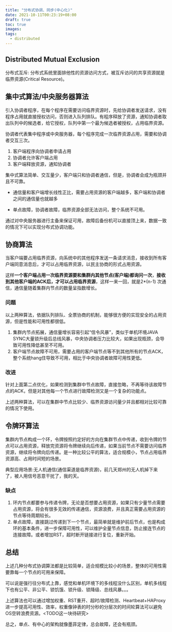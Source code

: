 ```yaml
---
title: "分布式协调、同步(中心化)"
date: 2021-10-11T00:23:19+08:00
draft: true
toc: true
images:
tags: 
  - distributed
---
```


## Distributed Mutual Exclusion

分布式互斥: 分布式系统里面排他性的资源访问方式，被互斥访问的共享资源就是临界资源(Critical Resource)。

## 集中式算法/中央服务器算法

引入协调者程序，在每个程序在需要访问临界资源时，先给协调者发送请求，没有程序占用就直接授权访问，否则进入队列排队。有程序释放了资源，通知协调者取出队列中的候选者，给它授权，队列中第一个最为候选者被授权，占用临界资源。

协调者代表集中程序或中央服务器，每个程序完成一次临界资源占用，需要和协调者交互三次。

1. 客户端程序向协调者申请占用
2. 协调者允许客户端占用
3. 客户端释放资源，通知协调者

集中式算法简单、交互量少，客户端只和协调者通信，但是，协调者会成为瓶颈并且不可靠。

- 通信量和客户端增长线性正比，需要占用资源的客户端越多，客户端和协调者之间的通信量也就越多

- 单点故障，协调者故障，临界资源全部无法访问，整个系统不可用。

通过对中央服务器进行主备来保证可用，故障后备份机可以直接顶上来，数据一致的情况下可以实现分布式协调功能。

## 协商算法

当客户端要占用临界资源，向系统中的其他程序发送一条请求消息，接收到所有客户端同意消息后，才可以占用临界资源，以民主协商的形式占用资源。

这样**一个客户端占用一次临界资源要和集群内其他节点(客户端)都询问一次**，**接收到其他客户端的ACK后，才可以占用临界资源**，这样一来一回，就是2*(n-1) 次通信，通信量随着集群内节点的数量呈指数增长。

### 问题

以上两种算法，依据队列排队、全票协商的机制，能够很方便的实现安全的占用资源，但是性能和可用性都很低。

1. 集群内节点拓展，通信量增长容易引起“信令风暴”，类似于单机环境JAVA SYNC大量锁升级后总线风暴，中央协调者压力比较大，如果出现瓶颈，会导致可用性降低甚至不可用。
2. 客户端节点故障不可用，需要占用的客户端节点等不到其他所有的节点ACK，整个系统hang住导致不可用，相比于中央协调者故障可用性更低。

### 改进

针对上面第二点优化，如果检测到集群中节点故障，直接忽略，不再等待该故障节点的ACK，但是对其他每一个节点进行故障检测又是一个复杂的功能点。

上述两种算法，可以在集群中节点比较少、临界资源访问量少并且都相对比较可靠的情况下使用。

## 令牌环算法

集群内节点构成一个环，令牌按照约定好的方向在集群节点中传递，收到令牌的节点可以占用资源，释放完资源将令牌继续向后传递，如果当前节点不需要访问临界资源，继续将令牌向后传递。是一种比较公平的算法，适合规模小，节点占用临界资源高、占用时间短的场景。

典型应用场景:无人机通信(通信渠道是临界资源)，前几天郑州的无人机掉下来了，被人用信号恶意干扰了，我的天。

### 缺点

1. 环内节点都要参与传递令牌，无论是否想要占用资源，如果只有少量节点需要占用资源，将会有很多无效的传递通信，资源浪费，并且真正需要占用资源的节点等待周期较长。
2. 单点故障，直接跳过传递到下一个节点，最简单就是维护前后节点，也是构成环的基本条件，进一步保障可用性，可以维护全量节点信息，防止接连节点的连接故障。或者增加RST，超时断开链接进行复位，重新开始。

## 总结

上述几种分布式协调算法都是比较简单，适合规模比较小的场景，整体的可用性需要靠每一个节点的可用来保障。

可以说是强行往分布式上靠，感觉和单机环境下的多线程没什么区别，单机多线程下也有公平、非公平、锁饥饿、锁升级、锁降级、总线风暴。。。

上述算法也可以通过增加权重、RST重开、超时/故障检测、Heartbeat+HAProxy 进一步提高可用性、效率，权重像钟表的时分秒的分层次的时间轮算法可以避免OS空转浪费资源。<TODO这一块待研究>

总之，单点、有中心的架构就像墨菲定律，总会故障，还会有瓶颈。
